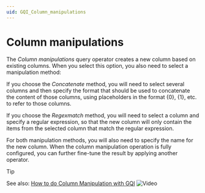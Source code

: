 ```yaml
---
uid: GQI_Column_manipulations
---
```


# Column manipulations

The *Column manipulations* query operator creates a new column based on existing columns. When you select this option, you also need to select a manipulation method:

If you choose the *Concatenate* method, you will need to select several columns and then specify the format that should be used to concatenate the content of those columns, using placeholders in the format {0}, {1}, etc. to refer to those columns.

If you choose the *Regexmatch* method, you will need to select a column and specify a regular expression, so that the new column will only contain the items from the selected column that match the regular expression.

For both manipulation methods, you will also need to specify the name for the new column. When the column manipulation operation is fully configured, you can further fine-tune the result by applying another operator.

> [!TIP]
> See also: [How to do Column Manipulation with GQI](https://www.youtube.com/watch?v=5xBIlfQmLb0) ![Video](~/dataminer/images/video_Duo.png)
